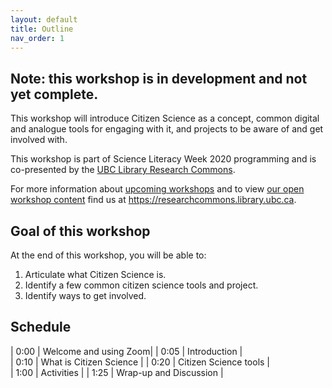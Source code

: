 ```yaml
---
layout: default
title: Outline
nav_order: 1
---
```

## Note: this workshop is in development and not yet complete.

This workshop will introduce Citizen Science as a concept, common digital and analogue tools for engaging with it, and projects to be aware of and get involved with.

This workshop is part of Science Literacy Week 2020 programming and is co-presented by the <a href="https://researchcommons.library.ubc.ca/">UBC Library Research Commons</a>.

For more information about [upcoming workshops](https://researchcommons.library.ubc.ca/events/) and to view [our open workshop content](https://researchcommons.library.ubc.ca/oer/) find us at <a href="
https://researchcommons.library.ubc.ca">https://researchcommons.library.ubc.ca</a>.

## Goal of this workshop

At the end of this workshop, you will be able to:
1. Articulate what Citizen Science is.
2. Identify a few common citizen science tools and project.
3. Identify ways to get involved.

## Schedule

| 0:00 | Welcome and using Zoom|
| 0:05 | Introduction |  
| 0:10 | What is Citizen Science |
| 0:20 | Citizen Science tools |   
| 1:00 | Activities |
| 1:25 | Wrap-up and Discussion |   
